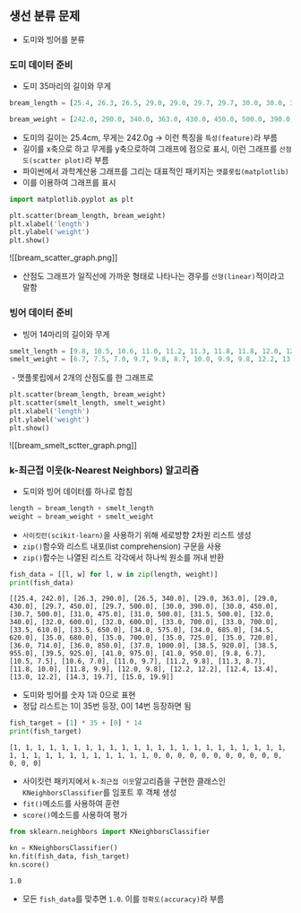 
## 생선 분류 문제
- 도미와 빙어를 분류

### 도미 데이터 준비
- 도미 35마리의 길이와 무게
```python
bream_length = [25.4, 26.3, 26.5, 29.0, 29.0, 29.7, 29.7, 30.0, 30.0, 30.7, 31.0, 31.0, 31.5, 32.0, 32.0, 32.0, 33.0, 33.0, 33.5, 33.5, 34.0, 34.0, 34.5, 35.0, 35.0, 35.0, 35.0, 36.0, 36.0, 37.0, 38.5, 38.5, 39.5, 41.0, 41.0]

bream_weight = [242.0, 290.0, 340.0, 363.0, 430.0, 450.0, 500.0, 390.0, 450.0, 500.0, 475.0, 500.0, 500.0, 340.0, 600.0, 600.0, 700.0, 700.0, 610.0, 650.0, 575.0, 685.0, 620.0, 680.0, 700.0, 725.0, 720.0, 714.0, 850.0, 1000.0, 920.0, 955.0, 925.0, 975.0, 950.0]
```
- 도미의 길이는 25.4cm, 무게는 242.0g -> 이런 특징을 `특성(feature)`라 부름
- 길이를 x축으로 하고 무게를 y축으로하여 그래프에 점으로 표시, 이런 그래프를 `산점도(scatter plot)`라 부름
- 파이썬에서 과학계산용 그래프를 그리는 대표적인 패키지는 `맷플롯립(matplotlib)`
- 이를 이용하여 그래프를 표시
```python
import matplotlib.pyplot as plt

plt.scatter(bream_length, bream_weight)
plt.xlabel('length')
plt.ylabel('weight')
plt.show()
```
![[bream_scatter_graph.png]]
- 산점도 그래프가 일직선에 가까운 형태로 나타나는 경우를 `선형(linear)`적이라고 말함


### 빙어 데이터 준비
- 빙어 14마리의 길이와 무게
```python
smelt_length = [9.8, 10.5, 10.6, 11.0, 11.2, 11.3, 11.8, 11.8, 12.0, 12.2, 12.4, 13.0, 14.3, 15.0]
smelt_weight = [6.7, 7.5, 7.0, 9.7, 9.8, 8.7, 10.0, 9.9, 9.8, 12.2, 13.4, 12.2, 19.7, 19.9]
```
 - 맷플롯립에서 2개의 산점도를 한 그래프로
```python
plt.scatter(bream_length, bream_weight)
plt.scatter(smelt_length, smelt_weight)
plt.xlabel('length')
plt.ylabel('weight')
plt.show()
```
![[bream_smelt_sctter_graph.png]]


### k-최근접 이웃(k-Nearest Neighbors) 알고리즘
- 도미와 빙어 데이터를 하나로 합침
```python
length = bream_length + smelt_length
weight = bream_weight + smelt_weight
```
- `사이킷런(scikit-learn)`을 사용하기 위해 세로방향 2차원 리스트 생성
- `zip()`함수와 리스트 내포(list comprehension) 구문을 사용
- `zip()`함수는 나열된 리스트 각각에서 하나씩 원소를 꺼내 반환
```python
fish_data = [[l, w] for l, w in zip(length, weight)]
print(fish_data)
```
```
[[25.4, 242.0], [26.3, 290.0], [26.5, 340.0], [29.0, 363.0], [29.0, 430.0], [29.7, 450.0], [29.7, 500.0], [30.0, 390.0], [30.0, 450.0], [30.7, 500.0], [31.0, 475.0], [31.0, 500.0], [31.5, 500.0], [32.0, 340.0], [32.0, 600.0], [32.0, 600.0], [33.0, 700.0], [33.0, 700.0], [33.5, 610.0], [33.5, 650.0], [34.0, 575.0], [34.0, 685.0], [34.5, 620.0], [35.0, 680.0], [35.0, 700.0], [35.0, 725.0], [35.0, 720.0], [36.0, 714.0], [36.0, 850.0], [37.0, 1000.0], [38.5, 920.0], [38.5, 955.0], [39.5, 925.0], [41.0, 975.0], [41.0, 950.0], [9.8, 6.7], [10.5, 7.5], [10.6, 7.0], [11.0, 9.7], [11.2, 9.8], [11.3, 8.7], [11.8, 10.0], [11.8, 9.9], [12.0, 9.8], [12.2, 12.2], [12.4, 13.4], [13.0, 12.2], [14.3, 19.7], [15.0, 19.9]]
```
- 도미와 빙어를 숫자 1과 0으로 표현
- 정답 리스트는 1이 35번 등장, 0이 14번 등장하면 됨
```python
fish_target = [1] * 35 + [0] * 14
print(fish_target)
```
```
[1, 1, 1, 1, 1, 1, 1, 1, 1, 1, 1, 1, 1, 1, 1, 1, 1, 1, 1, 1, 1, 1, 1, 1, 1, 1, 1, 1, 1, 1, 1, 1, 1, 1, 1, 0, 0, 0, 0, 0, 0, 0, 0, 0, 0, 0, 0, 0, 0]
```
- 사이킷런 패키지에서 `k-최근접 이웃`알고리즘을 구현한 클래스인 `KNeighborsClassifier`를 임포트 후 객체 생성
- `fit()`메소드를 사용하여 훈련
- `score()`메소드를 사용하여 평가
```python
from sklearn.neighbors import KNeighborsClassifier

kn = KNeighborsClassifier()
kn.fit(fish_data, fish_target)
kn.score()
```
```
1.0
```
- 모든 `fish_data`를 맞추면 `1.0`. 이를 `정확도(accuracy)`라 부름
